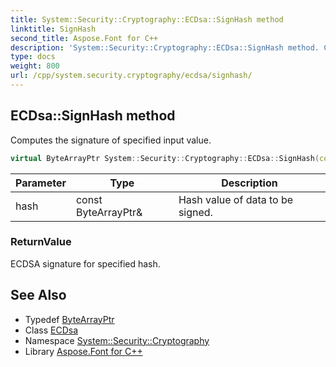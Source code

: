 ```yaml
---
title: System::Security::Cryptography::ECDsa::SignHash method
linktitle: SignHash
second_title: Aspose.Font for C++
description: 'System::Security::Cryptography::ECDsa::SignHash method. Computes the signature of specified input value in C++.'
type: docs
weight: 800
url: /cpp/system.security.cryptography/ecdsa/signhash/
---
```

## ECDsa::SignHash method


Computes the signature of specified input value.

```cpp
virtual ByteArrayPtr System::Security::Cryptography::ECDsa::SignHash(const ByteArrayPtr &hash)=0
```


| Parameter | Type | Description |
| --- | --- | --- |
| hash | const ByteArrayPtr\& | Hash value of data to be signed. |

### ReturnValue

ECDSA signature for specified hash.

## See Also

* Typedef [ByteArrayPtr](../../../system/bytearrayptr/)
* Class [ECDsa](../)
* Namespace [System::Security::Cryptography](../../)
* Library [Aspose.Font for C++](../../../)
